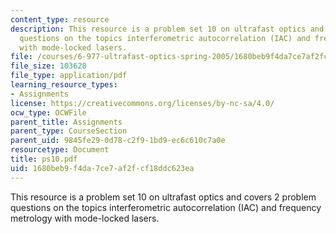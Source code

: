 ```yaml
---
content_type: resource
description: This resource is a problem set 10 on ultrafast optics and covers 2 problem
  questions on the topics interferometric autocorrelation (IAC) and frequency metrology
  with mode-locked lasers.
file: /courses/6-977-ultrafast-optics-spring-2005/1680beb9f4da7ce7af2fcf18ddc623ea_ps10.pdf
file_size: 103628
file_type: application/pdf
learning_resource_types:
- Assignments
license: https://creativecommons.org/licenses/by-nc-sa/4.0/
ocw_type: OCWFile
parent_title: Assignments
parent_type: CourseSection
parent_uid: 9845fe29-0d78-c2f9-1bd9-ec6c610c7a0e
resourcetype: Document
title: ps10.pdf
uid: 1680beb9-f4da-7ce7-af2f-cf18ddc623ea
---
```

This resource is a problem set 10 on ultrafast optics and covers 2 problem questions on the topics interferometric autocorrelation (IAC) and frequency metrology with mode-locked lasers.